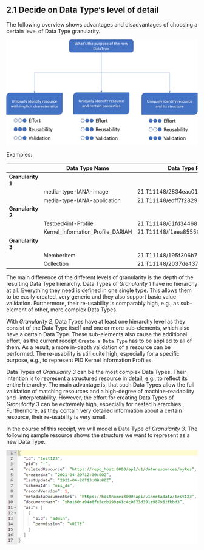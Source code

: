 ## 2.1 Decide on Data Type‘s level of detail

The following overview shows advantages and disadvantages of choosing a certain level of Data Type granularity. 



![Decision on Level of Detail](./images/datatype_step2.png)

Examples:

|| Data Type Name   | Data Type PID              |
| --------------------- | ------------------------------ |----|
| **Granularity 1**           ||                |
|| media-type-IANA-image | 21.T11148/2834eac0159f584bcf05 |
|| media-type-IANA-application | 21.T11148/edff7f2829db22e260a3 |
| **Granularity 2**      ||                |
|| Testbed4inf-Profile               | 21.T11148/61fd3446879407065218 |
|| Kernel_Information_Profile_DARIAH | 21.T11148/f1eea855587d8b1f66da |
| **Granularity 3**         ||                |
|| MemberItem                        | 21.T11148/195f306b750096f4fb6c |
|| Collection                        | 21.T11148/2037de437c80264ccbce |


The main difference of the different levels of granularity is the depth of the resulting Data Type hierarchy. Data Types of *Granularity 1* have no hierarchy at all. Everything they need is defined in one single type. This allows them to be easily created, very generic and they also support basic value validation. Furthermore, their re-usability is comparably high, e.g., as sub-element of other, more complex Data Types.</span>

With *Granularity 2*, Data Types have at least one hierarchy level as they consist of the Data Type itself and one or more sub-elements, which also have a certain Data Type. These sub-elements also cause the additional effort, as the current receipt `Create a Data Type` has to be applied to all of them. As a result, a more in-depth validation of a resource can be performed. The re-usability is still quite high, especially for a specific purpose, e.g., to represent PID Kernel Information Profiles. 

Data Types of *Granularity 3* can be the most complex Data Types. Their intention is to represent a structured resource in detail, e.g., to reflect its entire hierarchy. The main advantage is, that such Data Types allow the full validation of matching resources and a high-degree of machine-readability and -interpretability. However, the effort for creating Data Types of *Granularity 3* can be extremely high, especially for nested hierarchies. Furthermore, as they contain very detailed information about a certain resource, their re-usability is very small.

In the course of this receipt, we will model a Data Type of *Granularity 3*. The following sample resource shows the structure we want to represent as a new Data Type.

![Sample Resource](./images/datatype_resource.png)

